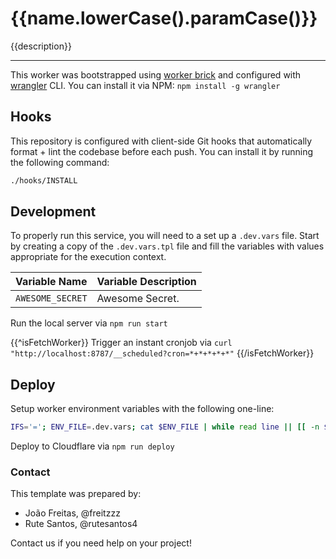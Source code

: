 # {{name.lowerCase().paramCase()}}

{{description}}

---

This worker was bootstrapped using [worker brick](https://github.com/dart-pacotes/.brick) and configured with [wrangler](https://github.com/cloudflare/wrangler) CLI. You can install it via NPM: `npm install -g wrangler`

## Hooks

This repository is configured with client-side Git hooks that automatically format + lint the codebase before each push. You can install it by running the following command:

```bash
./hooks/INSTALL
```

## Development

To properly run this service, you will need to a set up a `.dev.vars` file. Start by creating a copy of the `.dev.vars.tpl` file and fill the variables with values appropriate for the execution context.

|    Variable Name    | Variable Description |
| :-----------------: | :------------------- |
|   `AWESOME_SECRET`  |    Awesome Secret.   |

Run the local server via `npm run start`

{{^isFetchWorker}}
Trigger an instant cronjob via `curl "http://localhost:8787/__scheduled?cron=*+*+*+*+*"` 
{{/isFetchWorker}}

## Deploy

Setup worker environment variables with the following one-line:

```bash
IFS='='; ENV_FILE=.dev.vars; cat $ENV_FILE | while read line || [[ -n $line ]]; do read -ra envy <<< $line; wrangler secret put ${envy[0]} <<< ${envy[1]} ; done
```

Deploy to Cloudflare via `npm run deploy`

### Contact

This template was prepared by:

- João Freitas, @freitzzz
- Rute Santos, @rutesantos4

Contact us if you need help on your project!